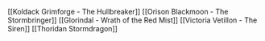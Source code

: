 [[Koldack Grimforge - The Hullbreaker]]
[[Orison Blackmoon - The Stormbringer]]
[[Glorindal  - Wrath of the Red Mist]]
[[Victoria Vetillon - The Siren]]
[[Thoridan Stormdragon]]
